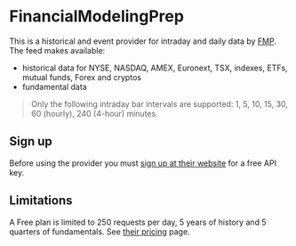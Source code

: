 # FinancialModelingPrep

This is a historical and event provider for intraday and daily data by [FMP](https://www.financialmodelingprep.com). The feed makes available:
* historical data for NYSE, NASDAQ, AMEX, Euronext, TSX, indexes, ETFs, mutual funds, Forex and cryptos
* fundamental data

> Only the following intraday bar intervals are supported: 1, 5, 10, 15, 30, 60 (hourly), 240 (4-hour) minutes.

## Sign up

Before using the provider you must [sign up at their website](https://financialmodelingprep.com/developer/docs/pricing/) for a free API key.


## Limitations

A Free plan is limited to 250 requests per day, 5 years of history and 5 quarters of fundamentals. See [their pricing](https://financialmodelingprep.com/developer/docs/pricing/) page.
